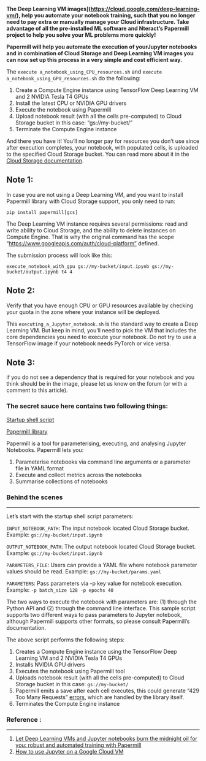 **The Deep Learning VM images](https://cloud.google.com/deep-learning-vm/),  help you automate your notebook training, such that you no longer need to pay extra or manually manage your Cloud infrastructure. Take advantage of all the pre-installed ML software and Nteract’s Papermill project to help you solve your ML problems more quickly!**

**Papermill will help you automate the execution of yourJupyter notebooks and in combination of Cloud Storage and Deep Learning VM images you can now set up this process in a very simple and cost efficient way.**

The ```execute a_notebook_using_CPU_resources.sh``` and ```execute a_notebook_using_GPU_resources.sh``` do the following:
1. Create a Compute Engine instance using TensorFlow Deep Learning VM and 2 NVIDIA Tesla T4 GPUs
2. Install the latest CPU or NVIDIA GPU drivers
3. Execute the notebook using Papermill
4. Upload notebook result (with all the cells pre-computed) to Cloud Storage bucket in this case: “gs://my-bucket/”
5. Terminate the Compute Engine instance

And there you have it! You’ll no longer pay for resources you don’t use since after execution completes, your notebook, with populated cells, is uploaded to the specified Cloud Storage bucket. You can read more about it in the [Cloud Storage documentation](https://cloud.google.com/storage/docs/creating-buckets#storage-create-bucket-gsutil).

## Note 1: 
In case you are not using a Deep Learning VM, and you want to install Papermill library with Cloud Storage support, you only need to run: 

```pip install papermill[gcs]```

The Deep Learning VM instance requires several permissions: read and write ability to Cloud Storage, and the ability to delete instances on Compute Engine. That is why the original command has the scope “https://www.googleapis.com/auth/cloud-platform” defined.

The submission process will look like this:
```
execute_notebook_with_gpu gs://my-bucket/input.ipynb gs://my-bucket/output.ipynb t4 4
```
## Note 2: 
Verify that you have enough CPU or GPU resources available by checking your quota in the zone where your instance will be deployed.


This ```executing_a_Jupyter_notebook.sh``` is the standard way to create a Deep Learning VM. But keep in mind, you’ll need to pick the VM that includes the core dependencies you need to execute your notebook. Do not try to use a TensorFlow image if your notebook needs PyTorch or vice versa.

## Note 3: 
if you do not see a dependency that is required for your notebook and you think should be in the image, please let us know on the forum (or with a comment to this article).

### The secret sauce here contains two following things:

[Startup shell script](https://raw.githubusercontent.com/GoogleCloudPlatform/ml-on-gcp/master/dlvm/tools/scripts/notebook_executor.sh)

[Papermill library](https://papermill.readthedocs.io/en/latest/)

Papermill is a tool for parameterising, executing, and analysing Jupyter Notebooks. Papermill lets you:
1. Parameterise notebooks via command line arguments or a parameter file in YAML format
2. Execute and collect metrics across the notebooks
3. Summarise collections of notebooks

### Behind the scenes
---------------------
Let’s start with the startup shell script parameters:

```INPUT_NOTEBOOK_PATH```: The input notebook located Cloud Storage bucket.
Example: ```gs://my-bucket/input.ipynb```

```OUTPUT_NOTEBOOK_PATH```: The output notebook located Cloud Storage bucket.
Example: ```gs://my-bucket/input.ipynb```

```PARAMETERS_FILE```: Users can provide a YAML file where notebook parameter values should be read.
Example: ```gs://my-bucket/params.yaml```

```PARAMETERS```: Pass parameters via -p key value for notebook execution.
Example: ```-p batch_size 128 -p epochs 40```

The two ways to execute the notebook with parameters are: (1) through the Python API and (2) through the command line interface. This sample script supports two different ways to pass parameters to Jupyter notebook, although Papermill supports other formats, so please consult Papermill’s documentation.

The above script performs the following steps:

1. Creates a Compute Engine instance using the TensorFlow Deep Learning VM and 2 NVIDIA Tesla T4 GPUs
2. Installs NVIDIA GPU drivers
3. Executes the notebook using Papermill tool
4. Uploads notebook result (with all the cells pre-computed) to Cloud Storage bucket in this case: ```gs://my-bucket/```
5. Papermill emits a save after each cell executes, this could generate “429 Too Many Requests” [errors](https://github.com/nteract/papermill/issues/312), which are handled by the library itself.
6. Terminates the Compute Engine instance


### Reference :
---------------
1. [Let Deep Learning VMs and Jupyter notebooks burn the midnight oil for you: robust and automated training with Papermill](https://cloud.google.com/blog/products/ai-machine-learning/let-deep-learning-vms-and-jupyter-notebooks-to-burn-the-midnight-oil-for-you-robust-and-automated-training-with-papermill)
2. [How to use Jupyter on a Google Cloud VM](https://towardsdatascience.com/how-to-use-jupyter-on-a-google-cloud-vm-5ba1b473f4c2)
